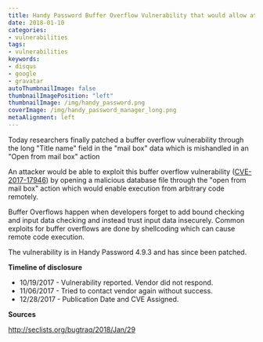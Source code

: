 ```yaml
---
title: Handy Password Buffer Overflow Vulnerability that would allow attackers to execute malicious code is finally patched.
date: 2018-01-10
categories:
- vulnerabilities
tags:
- vulnerabilities
keywords:
- disqus
- google
- gravatar
autoThumbnailImage: false
thumbnailImagePosition: "left"
thumbnailImage: /img/handy_password.png
coverImage: /img/handy_password_manager_long.png
metaAlignment: left
---
```


Today researchers finally patched a buffer overflow vulnerability through the long "Title name" field in the "mail box" data which is mishandled in an "Open from mail box" action
<!--more-->

An attacker would be able to exploit this buffer overflow vulnerability ([CVE-2017-17946](https://cve.mitre.org/cgi-bin/cvename.cgi?name=CVE-2017-17946)) by opening a malicious database file through the "open from mail box" action which would enable execution from arbitrary code remotely.

Buffer Overflows happen when developers forget to add bound checking and input data checking and instead trust input data insecurely. Common exploits for buffer overflows are done by shellcoding which can cause remote code execution.


The vulnerability is in Handy Password 4.9.3 and has since been patched. 

**Timeline of disclosure**

- 10/19/2017 - Vulnerability reported. Vendor did not respond.
- 11/06/2017 - Tried to contact vendor again without success.
- 12/28/2017 - Publication Date and CVE Assigned.

**Sources**

http://seclists.org/bugtraq/2018/Jan/29